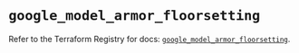 # `google_model_armor_floorsetting`

Refer to the Terraform Registry for docs: [`google_model_armor_floorsetting`](https://registry.terraform.io/providers/hashicorp/google-beta/6.48.0/docs/resources/google_model_armor_floorsetting).
